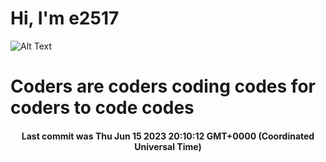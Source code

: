 # Hi, I'm e2517

![Alt Text](https://github.com/E2517/e2517/blob/master/images/background.gif)

# Coders are coders coding codes for coders to code codes

<h4 align="center">Last commit was Thu Jun 15 2023 20:10:12 GMT+0000 (Coordinated Universal Time)</h4>
